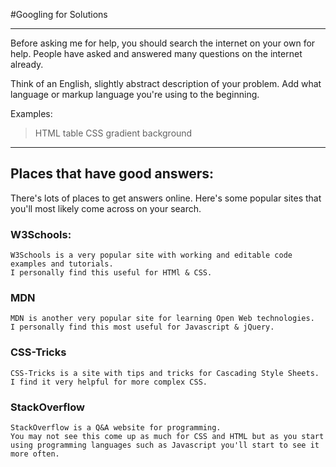 #Googling for Solutions

----------------------
Before asking me for help, you should search the internet on your own for help. People have asked and answered many questions on the internet already.

Think of an English, slightly abstract description of your problem.
Add what language or markup language you're using to the beginning.

Examples:

 > HTML table
 > CSS gradient background

----------------------

## Places that have good answers:

There's lots of places to get answers online. Here's some popular sites that you'll most likely come across on your search.

### W3Schools:
    W3Schools is a very popular site with working and editable code examples and tutorials.
    I personally find this useful for HTMl & CSS.

### MDN
    MDN is another very popular site for learning Open Web technologies.
    I personally find this most useful for Javascript & jQuery.

### CSS-Tricks
    CSS-Tricks is a site with tips and tricks for Cascading Style Sheets.
    I find it very helpful for more complex CSS.

### StackOverflow
    StackOverflow is a Q&A website for programming.
    You may not see this come up as much for CSS and HTML but as you start using programming languages such as Javascript you'll start to see it more often.
